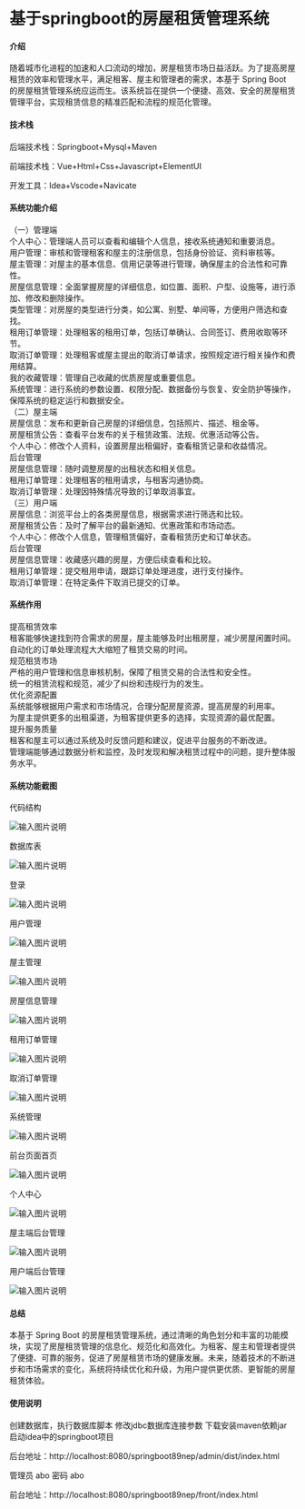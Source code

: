 # 基于springboot的房屋租赁管理系统

#### 介绍

随着城市化进程的加速和人口流动的增加，房屋租赁市场日益活跃。为了提高房屋租赁的效率和管理水平，满足租客、屋主和管理者的需求，本基于 Spring Boot 的房屋租赁管理系统应运而生。该系统旨在提供一个便捷、高效、安全的房屋租赁管理平台，实现租赁信息的精准匹配和流程的规范化管理。

#### 技术栈

后端技术栈：Springboot+Mysql+Maven

前端技术栈：Vue+Html+Css+Javascript+ElementUI

开发工具：Idea+Vscode+Navicate

#### 系统功能介绍

（一）管理端  
个人中心：管理端人员可以查看和编辑个人信息，接收系统通知和重要消息。  
用户管理：审核和管理租客和屋主的注册信息，包括身份验证、资料审核等。  
屋主管理：对屋主的基本信息、信用记录等进行管理，确保屋主的合法性和可靠性。  
房屋信息管理：全面掌握房屋的详细信息，如位置、面积、户型、设施等，进行添加、修改和删除操作。  
类型管理：对房屋的类型进行分类，如公寓、别墅、单间等，方便用户筛选和查找。  
租用订单管理：处理租客的租用订单，包括订单确认、合同签订、费用收取等环节。  
取消订单管理：处理租客或屋主提出的取消订单请求，按照规定进行相关操作和费用结算。  
我的收藏管理：管理自己收藏的优质房屋或重要信息。  
系统管理：进行系统的参数设置、权限分配、数据备份与恢复、安全防护等操作，保障系统的稳定运行和数据安全。  
（二）屋主端  
房屋信息：发布和更新自己房屋的详细信息，包括照片、描述、租金等。  
房屋租赁公告：查看平台发布的关于租赁政策、法规、优惠活动等公告。  
个人中心：修改个人资料，设置房屋出租偏好，查看租赁记录和收益情况。  
后台管理  
房屋信息管理：随时调整房屋的出租状态和相关信息。  
租用订单管理：处理租客的租用请求，与租客沟通协商。  
取消订单管理：处理因特殊情况导致的订单取消事宜。  
（三）用户端  
房屋信息：浏览平台上的各类房屋信息，根据需求进行筛选和比较。  
房屋租赁公告：及时了解平台的最新通知、优惠政策和市场动态。  
个人中心：修改个人信息，管理租赁偏好，查看租赁历史和订单状态。  
后台管理  
房屋信息管理：收藏感兴趣的房屋，方便后续查看和比较。  
租用订单管理：提交租用申请，跟踪订单处理进度，进行支付操作。  
取消订单管理：在特定条件下取消已提交的订单。  

#### 系统作用

提高租赁效率  
租客能够快速找到符合需求的房屋，屋主能够及时出租房屋，减少房屋闲置时间。  
自动化的订单处理流程大大缩短了租赁交易的时间。  
规范租赁市场  
严格的用户管理和信息审核机制，保障了租赁交易的合法性和安全性。  
统一的租赁流程和规范，减少了纠纷和违规行为的发生。  
优化资源配置  
系统能够根据用户需求和市场情况，合理分配房屋资源，提高房屋的利用率。  
为屋主提供更多的出租渠道，为租客提供更多的选择，实现资源的最优配置。  
提升服务质量  
租客和屋主可以通过系统及时反馈问题和建议，促进平台服务的不断改进。  
管理端能够通过数据分析和监控，及时发现和解决租赁过程中的问题，提升整体服务水平。  

#### 系统功能截图

代码结构

![输入图片说明](images/ebf8ab87e7fb6cd472004797c58fc2a.png)

数据库表

![输入图片说明](images/2a1de79602320966e2f202f29f04e7e.png)

登录

![输入图片说明](images/9c142a833302f3e634da92e05bacd86.png)

用户管理

![输入图片说明](images/a43022c0a0491b57cc748a1281cfe36.png)

屋主管理

![输入图片说明](images/1a8e202644976775d05229d2b0a1f9c.png)

房屋信息管理

![输入图片说明](images/bba7485e37273fc0942605f2d52f772.png)

租用订单管理

![输入图片说明](images/2d81faffc72b5ff90903c36cdf7e5e7.png)

取消订单管理

![输入图片说明](images/588fa48ca62f248e203242a9827d1a1.png)

系统管理

![输入图片说明](images/a19a57c97f929b144c7a77287577d04.png)

前台页面首页

![输入图片说明](images/1f2007732a544c75af1f93cb29d2031.png)

个人中心

![输入图片说明](images/cc3d06ec102b0db7822c5b209472a1e.png)

屋主端后台管理

![输入图片说明](images/c28be665181098c23053e7595f2b80f.png)

用户端后台管理

![输入图片说明](images/f5cc62dbe0603ae5907ec37aaec9021.png)

#### 总结

本基于 Spring Boot 的房屋租赁管理系统，通过清晰的角色划分和丰富的功能模块，实现了房屋租赁管理的信息化、规范化和高效化。为租客、屋主和管理者提供了便捷、可靠的服务，促进了房屋租赁市场的健康发展。未来，随着技术的不断进步和市场需求的变化，系统将持续优化和升级，为用户提供更优质、更智能的房屋租赁体验。

#### 使用说明

创建数据库，执行数据库脚本 修改jdbc数据库连接参数 下载安装maven依赖jar 启动idea中的springboot项目

后台地址：http://localhost:8080/springboot89nep/admin/dist/index.html

管理员  abo 密码 abo

前台地址：http://localhost:8080/springboot89nep/front/index.html